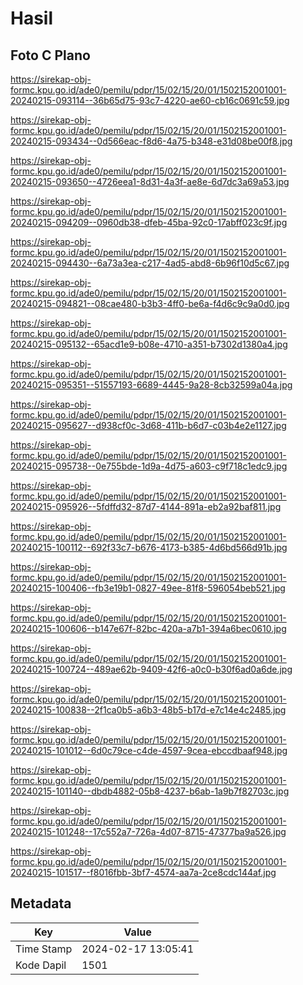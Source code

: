 # Hasil

## Foto C Plano

https://sirekap-obj-formc.kpu.go.id/ade0/pemilu/pdpr/15/02/15/20/01/1502152001001-20240215-093114--36b65d75-93c7-4220-ae60-cb16c0691c59.jpg

https://sirekap-obj-formc.kpu.go.id/ade0/pemilu/pdpr/15/02/15/20/01/1502152001001-20240215-093434--0d566eac-f8d6-4a75-b348-e31d08be00f8.jpg

https://sirekap-obj-formc.kpu.go.id/ade0/pemilu/pdpr/15/02/15/20/01/1502152001001-20240215-093650--4726eea1-8d31-4a3f-ae8e-6d7dc3a69a53.jpg

https://sirekap-obj-formc.kpu.go.id/ade0/pemilu/pdpr/15/02/15/20/01/1502152001001-20240215-094209--0960db38-dfeb-45ba-92c0-17abff023c9f.jpg

https://sirekap-obj-formc.kpu.go.id/ade0/pemilu/pdpr/15/02/15/20/01/1502152001001-20240215-094430--6a73a3ea-c217-4ad5-abd8-6b96f10d5c67.jpg

https://sirekap-obj-formc.kpu.go.id/ade0/pemilu/pdpr/15/02/15/20/01/1502152001001-20240215-094821--08cae480-b3b3-4ff0-be6a-f4d6c9c9a0d0.jpg

https://sirekap-obj-formc.kpu.go.id/ade0/pemilu/pdpr/15/02/15/20/01/1502152001001-20240215-095132--65acd1e9-b08e-4710-a351-b7302d1380a4.jpg

https://sirekap-obj-formc.kpu.go.id/ade0/pemilu/pdpr/15/02/15/20/01/1502152001001-20240215-095351--51557193-6689-4445-9a28-8cb32599a04a.jpg

https://sirekap-obj-formc.kpu.go.id/ade0/pemilu/pdpr/15/02/15/20/01/1502152001001-20240215-095627--d938cf0c-3d68-411b-b6d7-c03b4e2e1127.jpg

https://sirekap-obj-formc.kpu.go.id/ade0/pemilu/pdpr/15/02/15/20/01/1502152001001-20240215-095738--0e755bde-1d9a-4d75-a603-c9f718c1edc9.jpg

https://sirekap-obj-formc.kpu.go.id/ade0/pemilu/pdpr/15/02/15/20/01/1502152001001-20240215-095926--5fdffd32-87d7-4144-891a-eb2a92baf811.jpg

https://sirekap-obj-formc.kpu.go.id/ade0/pemilu/pdpr/15/02/15/20/01/1502152001001-20240215-100112--692f33c7-b676-4173-b385-4d6bd566d91b.jpg

https://sirekap-obj-formc.kpu.go.id/ade0/pemilu/pdpr/15/02/15/20/01/1502152001001-20240215-100406--fb3e19b1-0827-49ee-81f8-596054beb521.jpg

https://sirekap-obj-formc.kpu.go.id/ade0/pemilu/pdpr/15/02/15/20/01/1502152001001-20240215-100606--b147e67f-82bc-420a-a7b1-394a6bec0610.jpg

https://sirekap-obj-formc.kpu.go.id/ade0/pemilu/pdpr/15/02/15/20/01/1502152001001-20240215-100724--489ae62b-9409-42f6-a0c0-b30f6ad0a6de.jpg

https://sirekap-obj-formc.kpu.go.id/ade0/pemilu/pdpr/15/02/15/20/01/1502152001001-20240215-100838--2f1ca0b5-a6b3-48b5-b17d-e7c14e4c2485.jpg

https://sirekap-obj-formc.kpu.go.id/ade0/pemilu/pdpr/15/02/15/20/01/1502152001001-20240215-101012--6d0c79ce-c4de-4597-9cea-ebccdbaaf948.jpg

https://sirekap-obj-formc.kpu.go.id/ade0/pemilu/pdpr/15/02/15/20/01/1502152001001-20240215-101140--dbdb4882-05b8-4237-b6ab-1a9b7f82703c.jpg

https://sirekap-obj-formc.kpu.go.id/ade0/pemilu/pdpr/15/02/15/20/01/1502152001001-20240215-101248--17c552a7-726a-4d07-8715-47377ba9a526.jpg

https://sirekap-obj-formc.kpu.go.id/ade0/pemilu/pdpr/15/02/15/20/01/1502152001001-20240215-101517--f8016fbb-3bf7-4574-aa7a-2ce8cdc144af.jpg


## Metadata

| Key        | Value               |
| ---------- | ------------------- |
| Time Stamp | 2024-02-17 13:05:41 |
| Kode Dapil | 1501                |



